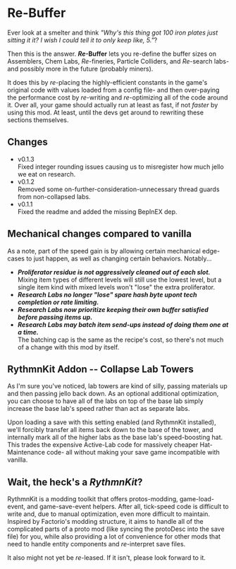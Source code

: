 # Re-Buffer
Ever look at a smelter and think *"Why's this thing got 100 iron plates just sitting it it? I wish I could tell it to only keep like, 5."*?

Then this is the answer. ***Re*-Buffer** lets you re-define the buffer sizes on Assemblers, Chem Labs, *Re*-fineries, Particle Colliders, and *Re*-search labs- and possibly more in the future (probably miners).

It does this by *re*-placing the highly-efficient constants in the game's original code with values loaded from a config file- and then over-paying the performance cost by *re*-writing and *re*-optimizing all of the code around it. Over all, your game should actually run at least as fast, if not *faster* by using this mod. At least, until the devs get around to rewriting these sections themselves.

## Changes

- v0.1.3<br />Fixed integer rounding issues causing us to misregister how much jello we eat on research.
- v0.1.2<br />Removed some on-further-consideration-unnecessary thread guards from non-collapsed labs.
- v0.1.1<br />Fixed the readme and added the missing BepInEX dep.

## Mechanical changes compared to vanilla
As a note, part of the speed gain is by allowing certain mechanical edge-cases to just happen, as well as changing certain behaviors. Notably...
- ***Proliferator residue is not aggressively cleaned out of each slot.***<br />Mixing item types of different levels will still use the lowest level, but a single item kind with mixed levels won't "lose" the extra proliferator.
- ***Research Labs no longer "lose" spare hash byte upont tech completion or rate limiting.***
- ***Research Labs now prioritize keeping their own buffer satisfied before passing items up.***
- ***Research Labs may batch item send-ups instead of doing them one at a time.***<br />The batching cap is the same as the recipe's cost, so there's not much of a change with this mod by itself.

## RythmnKit Addon -- Collapse Lab Towers
As I'm sure you've noticed, lab towers are kind of silly, passing materials up and then passing jello back down. As an optional additional optimization, you can choose to have all of the labs on top of the base lab simply increase the base lab's speed rather than act as separate labs.

Upon loading a save with this setting enabled (and RythmnKit installed), we'll forcibly transfer all items back down to the base of the tower, and internally mark all of the higher labs as the base lab's speed-boosting hat. This trades the expensive Active-Lab code for massively cheaper Hat-Maintenance code- all without making your save game incompatible with vanilla.

## Wait, the heck's a *RythmnKit*?
RythmnKit is a modding toolkit that offers protos-modding, game-load-event, and game-save-event helpers. After all, tick-speed code is difficult to write and, due to manual optimization, even more difficult to maintain. Inspired by Factorio's modding structure, it aims to handle all of the complicated parts of a proto mod (like syncing the protoDesc into the save file) for you, while also providing a lot of convenience for other mods that need to handle entity components and *re*-interpret save files.

It also might not yet be *re*-leased. If it isn't, please look forward to it.
